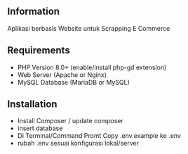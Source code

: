 ## Information
Aplikasi berbasis Website untuk Scrapping E Commerce

## Requirements
- PHP Version 8.0+ (enable/install php-gd extension)
- Web Server (Apache or Nginx)
- MySQL Database (MariaDB or MySQL)

## Installation
- Install Composer / update composer
- insert database
- Di Terminal/Command Promt Copy .env.example ke .env
- rubah .env sesuai konfigurasi lokal/server
